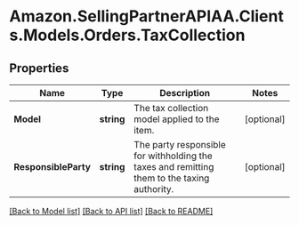 # Amazon.SellingPartnerAPIAA.Clients.Models.Orders.TaxCollection
## Properties

Name | Type | Description | Notes
------------ | ------------- | ------------- | -------------
**Model** | **string** | The tax collection model applied to the item. | [optional] 
**ResponsibleParty** | **string** | The party responsible for withholding the taxes and remitting them to the taxing authority. | [optional] 

[[Back to Model list]](../README.md#documentation-for-models) [[Back to API list]](../README.md#documentation-for-api-endpoints) [[Back to README]](../README.md)

